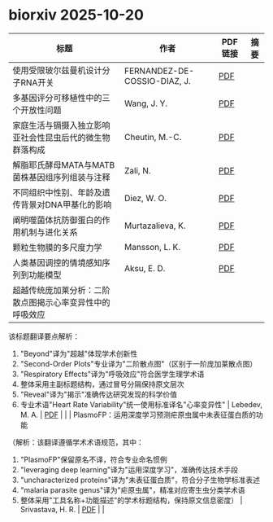 # biorxiv 2025-10-20

| 标题 | 作者 | PDF链接 |  摘要 |
|------|------|--------|------|
| 使用受限玻尔兹曼机设计分子RNA开关 | FERNANDEZ-DE-COSSIO-DIAZ, J. | [PDF](https://doi.org/10.1101/2023.05.10.540155) |  |
| 多基因评分可移植性中的三个开放性问题 | Wang, J. Y. | [PDF](https://doi.org/10.1101/2024.08.20.608703) |  |
| 家庭生活与镉摄入独立影响亚社会性昆虫后代的微生物群落构成 | Cheutin, M.-C. | [PDF](https://doi.org/10.1101/2024.12.30.630762) |  |
| 解脂耶氏酵母MATA与MATB菌株基因组序列组装与注释 | Zali, N. | [PDF](https://doi.org/10.1101/2025.03.24.645116) |  |
| 不同组织中性别、年龄及遗传背景对DNA甲基化的影响 | Diez, W. O. | [PDF](https://doi.org/10.1101/2025.04.29.651179) |  |
| 阐明噬菌体抗防御蛋白的作用机制与进化关系 | Murtazalieva, K. | [PDF](https://doi.org/10.1101/2025.06.06.658234) |  |
| 颗粒生物膜的多尺度力学 | Mansson, L. K. | [PDF](https://doi.org/10.1101/2025.06.18.660425) |  |
| 人类基因调控的情境感知序列到功能模型 | Aksu, E. D. | [PDF](https://doi.org/10.1101/2025.06.25.661447) |  |
| 超越传统庞加莱分析：二阶散点图揭示心率变异性中的呼吸效应

该标题翻译要点解析：
1. "Beyond"译为"超越"体现学术创新性
2. "Second-Order Plots"专业译为"二阶散点图"（区别于一阶庞加莱散点图）
3. "Respiratory Effects"译为"呼吸效应"符合医学生理学术语
4. 整体采用主副标题结构，通过冒号分隔保持原文层次
5. "Reveal"译为"揭示"准确传达研究发现的科学价值
6. 专业术语"Heart Rate Variability"统一使用标准译名"心率变异性" | Lebedev, M. A. | [PDF](https://doi.org/10.1101/2025.08.13.670042) |  |
| PlasmoFP：运用深度学习预测疟原虫属中未表征蛋白质的功能

（解析：该翻译遵循学术术语规范，其中：
1. "PlasmoFP"保留原名不译，符合专业命名惯例
2. "leveraging deep learning"译为"运用深度学习"，准确传达技术手段
3. "uncharacterized proteins"译为"未表征蛋白质"，符合分子生物学标准表述
4. "malaria parasite genus"译为"疟原虫属"，精准对应寄生虫分类学术语
5. 整体采用"工具名称+功能描述"的学术标题结构，保持原文信息密度） | Srivastava, H. R. | [PDF](https://doi.org/10.1101/2025.09.12.675843) |  |
